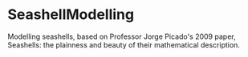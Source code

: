 # SeashellModelling
Modelling seashells, based on Professor Jorge Picado's 2009 paper, Seashells: the plainness and beauty of their mathematical description.
